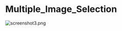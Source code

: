 # Multiple_Image_Selection

![screenshot3.png](https://github.com/QuadFlask/colorpicker/blob/master/screenshot/screenshot3.png)
